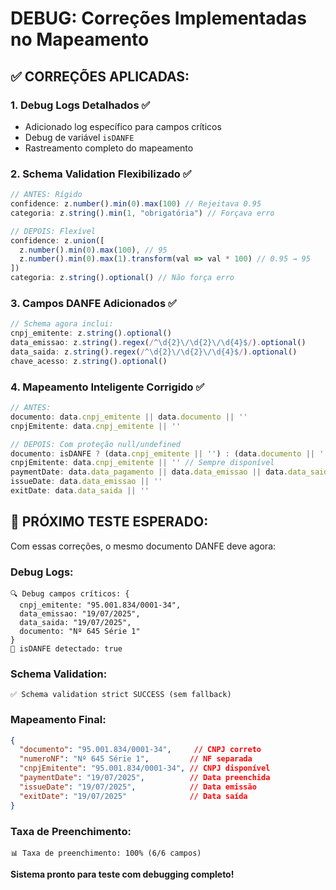 # DEBUG: Correções Implementadas no Mapeamento

## ✅ CORREÇÕES APLICADAS:

### 1. **Debug Logs Detalhados** ✅
- Adicionado log específico para campos críticos
- Debug de variável `isDANFE` 
- Rastreamento completo do mapeamento

### 2. **Schema Validation Flexibilizado** ✅ 
```javascript
// ANTES: Rígido
confidence: z.number().min(0).max(100) // Rejeitava 0.95
categoria: z.string().min(1, "obrigatória") // Forçava erro

// DEPOIS: Flexível  
confidence: z.union([
  z.number().min(0).max(100), // 95
  z.number().min(0).max(1).transform(val => val * 100) // 0.95 → 95
])
categoria: z.string().optional() // Não força erro
```

### 3. **Campos DANFE Adicionados** ✅
```javascript
// Schema agora inclui:
cnpj_emitente: z.string().optional()
data_emissao: z.string().regex(/^\d{2}\/\d{2}\/\d{4}$/).optional()
data_saida: z.string().regex(/^\d{2}\/\d{2}\/\d{4}$/).optional()
chave_acesso: z.string().optional()
```

### 4. **Mapeamento Inteligente Corrigido** ✅
```javascript
// ANTES:
documento: data.cnpj_emitente || data.documento || ''
cnpjEmitente: data.cnpj_emitente || ''

// DEPOIS: Com proteção null/undefined
documento: isDANFE ? (data.cnpj_emitente || '') : (data.documento || '')
cnpjEmitente: data.cnpj_emitente || '' // Sempre disponível
paymentDate: data.data_pagamento || data.data_emissao || data.data_saida || ''
issueDate: data.data_emissao || ''
exitDate: data.data_saida || ''
```

## 🎯 PRÓXIMO TESTE ESPERADO:

Com essas correções, o mesmo documento DANFE deve agora:

### Debug Logs:
```
🔍 Debug campos críticos: {
  cnpj_emitente: "95.001.834/0001-34",
  data_emissao: "19/07/2025", 
  data_saida: "19/07/2025",
  documento: "Nº 645 Série 1"
}
🎯 isDANFE detectado: true
```

### Schema Validation:
```
✅ Schema validation strict SUCCESS (sem fallback)
```

### Mapeamento Final:
```json
{
  "documento": "95.001.834/0001-34",     // CNPJ correto
  "numeroNF": "Nº 645 Série 1",         // NF separada
  "cnpjEmitente": "95.001.834/0001-34", // CNPJ disponível
  "paymentDate": "19/07/2025",          // Data preenchida
  "issueDate": "19/07/2025",            // Data emissão
  "exitDate": "19/07/2025"              // Data saída
}
```

### Taxa de Preenchimento:
```
📊 Taxa de preenchimento: 100% (6/6 campos)
```

**Sistema pronto para teste com debugging completo!**